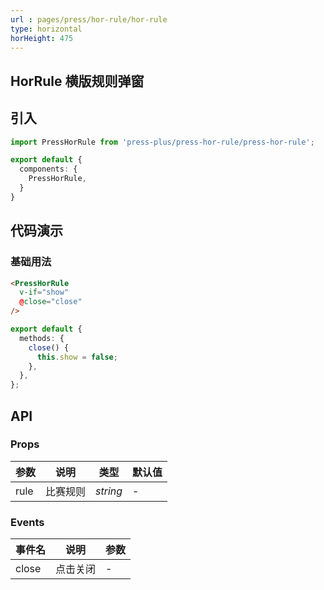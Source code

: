 ```yaml
---
url : pages/press/hor-rule/hor-rule
type: horizontal
horHeight: 475
---
```


## HorRule 横版规则弹窗


## 引入

```ts
import PressHorRule from 'press-plus/press-hor-rule/press-hor-rule';

export default {
  components: {
    PressHorRule,
  }
}
```

## 代码演示

### 基础用法

```html
<PressHorRule
  v-if="show"
  @close="close"
/>
```

```ts
export default {
  methods: {
    close() {
      this.show = false;
    },
  },
};
```


## API

### Props

| 参数 | 说明     | 类型     | 默认值 |
| ---- | -------- | -------- | ------ |
| rule | 比赛规则 | _string_ | -      |

### Events

| 事件名 | 说明     | 参数 |
| ------ | -------- | ---- |
| close  | 点击关闭 | -    |

